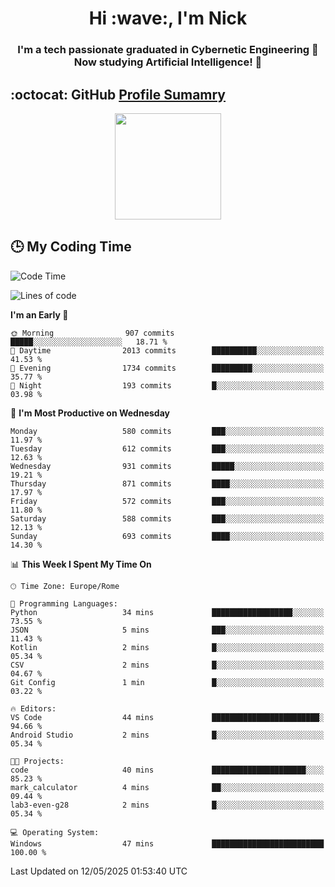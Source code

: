 <h1 align="center">Hi :wave:, I'm Nick</h1>

<h3 align="center">I'm a tech passionate graduated in Cybernetic Engineering 🤖<br>
Now studying Artificial Intelligence! 🧠</h3>


## :octocat: GitHub <a href="https://github.com/vn7n24fzkq/github-profile-summary-cards">Profile Sumamry</a>

<p align="center">
   <img style="height:170px;display:inline-block"  src="http://github-profile-summary-cards.vercel.app/api/cards/profile-details?username=CodeClimberNT&theme=github_dark" />
<!--    <img style="height:170px;display:inline-block"  src="http://github-profile-summary-cards.vercel.app/api/cards/repos-per-language?username=CodeClimberNT&theme=github_dark&exclude=" /> -->
</p>

 ## :clock3: My Coding Time 
 
<!--START_SECTION:waka-->
![Code Time](http://img.shields.io/badge/Code%20Time-550%20hrs%2019%20mins-blue)

![Lines of code](https://img.shields.io/badge/From%20Hello%20World%20I%27ve%20Written-5.0%20million%20lines%20of%20code-blue)

**I'm an Early 🐤** 

```text
🌞 Morning                907 commits         █████░░░░░░░░░░░░░░░░░░░░   18.71 % 
🌆 Daytime                2013 commits        ██████████░░░░░░░░░░░░░░░   41.53 % 
🌃 Evening                1734 commits        █████████░░░░░░░░░░░░░░░░   35.77 % 
🌙 Night                  193 commits         █░░░░░░░░░░░░░░░░░░░░░░░░   03.98 % 
```
📅 **I'm Most Productive on Wednesday** 

```text
Monday                   580 commits         ███░░░░░░░░░░░░░░░░░░░░░░   11.97 % 
Tuesday                  612 commits         ███░░░░░░░░░░░░░░░░░░░░░░   12.63 % 
Wednesday                931 commits         █████░░░░░░░░░░░░░░░░░░░░   19.21 % 
Thursday                 871 commits         ████░░░░░░░░░░░░░░░░░░░░░   17.97 % 
Friday                   572 commits         ███░░░░░░░░░░░░░░░░░░░░░░   11.80 % 
Saturday                 588 commits         ███░░░░░░░░░░░░░░░░░░░░░░   12.13 % 
Sunday                   693 commits         ████░░░░░░░░░░░░░░░░░░░░░   14.30 % 
```


📊 **This Week I Spent My Time On** 

```text
🕑︎ Time Zone: Europe/Rome

💬 Programming Languages: 
Python                   34 mins             ██████████████████░░░░░░░   73.55 % 
JSON                     5 mins              ███░░░░░░░░░░░░░░░░░░░░░░   11.43 % 
Kotlin                   2 mins              █░░░░░░░░░░░░░░░░░░░░░░░░   05.34 % 
CSV                      2 mins              █░░░░░░░░░░░░░░░░░░░░░░░░   04.67 % 
Git Config               1 min               █░░░░░░░░░░░░░░░░░░░░░░░░   03.22 % 

🔥 Editors: 
VS Code                  44 mins             ████████████████████████░   94.66 % 
Android Studio           2 mins              █░░░░░░░░░░░░░░░░░░░░░░░░   05.34 % 

🐱‍💻 Projects: 
code                     40 mins             █████████████████████░░░░   85.23 % 
mark_calculator          4 mins              ██░░░░░░░░░░░░░░░░░░░░░░░   09.44 % 
lab3-even-g28            2 mins              █░░░░░░░░░░░░░░░░░░░░░░░░   05.34 % 

💻 Operating System: 
Windows                  47 mins             █████████████████████████   100.00 % 
```


 Last Updated on 12/05/2025 01:53:40 UTC
<!--END_SECTION:waka-->

